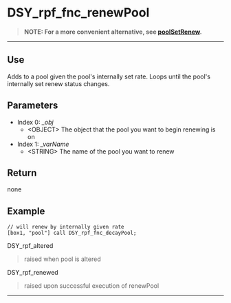 # DSY_rpf_fnc_renewPool
> **NOTE: For a more convenient alternative, see [poolSetRenew]().**
***
## Use

Adds to a pool given the pool's internally set rate. Loops until the pool's internally set renew status changes.


## Parameters
- Index 0: *_obj*
    - \<OBJECT\> The object that the pool you want to begin renewing is on
- Index 1: *_varName*
    - \<STRING\> The name of the pool you want to renew

## Return

none

## Example

    // will renew by internally given rate
    [box1, "pool"] call DSY_rpf_fnc_decayPool;

DSY_rpf_altered
> raised when pool is altered

DSY_rpf_renewed
> raised upon successful execution of renewPool
***